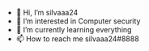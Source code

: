 - 👋 Hi, I’m silvaaa24
- 👀 I’m interested in Computer security
- 🌱 I’m currently learning everything
- 📫 How to reach me silvaaa24#8888

